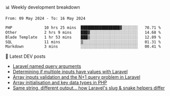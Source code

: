 📊 Weekly development breakdown
<!--START_SECTION:waka-->

```txt
From: 09 May 2024 - To: 16 May 2024

PHP              10 hrs 25 mins  █████████████████▓░░░░░░░   70.71 %
Other            2 hrs 9 mins    ███▓░░░░░░░░░░░░░░░░░░░░░   14.68 %
Blade Template   1 hr 53 mins    ███▒░░░░░░░░░░░░░░░░░░░░░   12.89 %
SQL              11 mins         ▒░░░░░░░░░░░░░░░░░░░░░░░░   01.31 %
Markdown         3 mins          ░░░░░░░░░░░░░░░░░░░░░░░░░   00.41 %
```

<!--END_SECTION:waka-->

📕 Latest DEV posts
<!-- BLOG-POST-LIST:START -->
- [Laravel named query arguments](https://dev.to/michaelvickersuk/laravel-named-query-arguments-28kd)
- [Determining if multiple inputs have values with Laravel](https://dev.to/michaelvickersuk/determining-if-multiple-inputs-have-values-with-laravel-km6)
- [Array inputs validation and the N+1 query problem in Laravel](https://dev.to/michaelvickersuk/array-inputs-validation-and-the-n1-query-problem-in-laravel-2agb)
- [Array initialisation and key data types in PHP](https://dev.to/michaelvickersuk/array-initialisation-and-key-data-types-in-php-1e5b)
- [Same string, different output... how Laravel&#39;s slug &amp; snake helpers differ](https://dev.to/michaelvickersuk/same-string-different-output-how-laravels-slug-snake-helpers-differ-1ccj)
<!-- BLOG-POST-LIST:END -->
